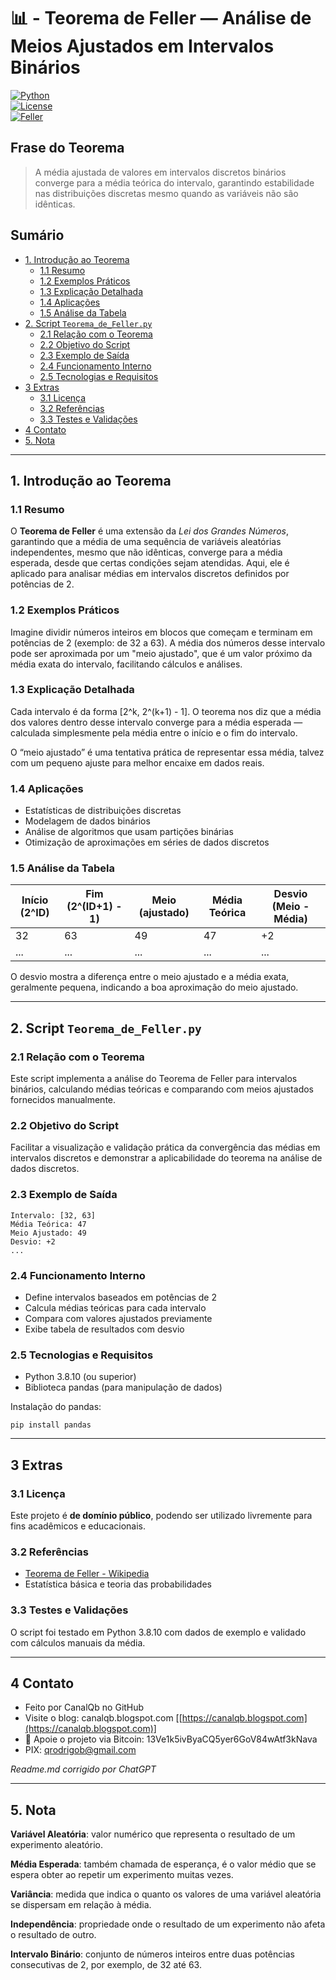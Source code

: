 # 📊 - Teorema de Feller — Análise de Meios Ajustados em Intervalos Binários  
[![Python](https://img.shields.io/badge/Python-3.7%2B-blue.svg)](https://www.python.org/)  
[![License](https://img.shields.io/badge/license-MIT-green)](LICENSE)  
[![Feller](https://img.shields.io/badge/Teorema-Feller-4B0082.svg)](https://en.wikipedia.org/wiki/William_Feller)

## Frase do Teorema

> A média ajustada de valores em intervalos discretos binários converge para a média teórica do intervalo, garantindo estabilidade nas distribuições discretas mesmo quando as variáveis não são idênticas.

## Sumário

* [1. Introdução ao Teorema](#1-introdução-ao-teorema)  
  * [1.1 Resumo](#11-resumo)  
  * [1.2 Exemplos Práticos](#12-exemplos-práticos)  
  * [1.3 Explicação Detalhada](#13-explicação-detalhada)  
  * [1.4 Aplicações](#14-aplicações)  
  * [1.5 Análise da Tabela](#15-análise-da-tabela)  
* [2. Script `Teorema_de_Feller.py`](#2-script-teorema_de_fellerpy)  
  * [2.1 Relação com o Teorema](#21-relação-com-o-teorema)  
  * [2.2 Objetivo do Script](#22-objetivo-do-script)  
  * [2.3 Exemplo de Saída](#23-exemplo-de-saída)  
  * [2.4 Funcionamento Interno](#24-funcionamento-interno)  
  * [2.5 Tecnologias e Requisitos](#25-tecnologias-e-requisitos)  
* [3 Extras](#3-extras)  
  * [3.1 Licença](#31-licença)  
  * [3.2 Referências](#32-referencias)  
  * [3.3 Testes e Validações](#33-testes-e-validações)  
* [4 Contato](#4-contato)  
* [5. Nota](#5-nota)  

---

## 1. Introdução ao Teorema

### 1.1 Resumo

O **Teorema de Feller** é uma extensão da *Lei dos Grandes Números*, garantindo que a média de uma sequência de variáveis aleatórias independentes, mesmo que não idênticas, converge para a média esperada, desde que certas condições sejam atendidas. Aqui, ele é aplicado para analisar médias em intervalos discretos definidos por potências de 2.

### 1.2 Exemplos Práticos

Imagine dividir números inteiros em blocos que começam e terminam em potências de 2 (exemplo: de 32 a 63). A média dos números desse intervalo pode ser aproximada por um "meio ajustado", que é um valor próximo da média exata do intervalo, facilitando cálculos e análises.

### 1.3 Explicação Detalhada

Cada intervalo é da forma [2^k, 2^(k+1) - 1]. O teorema nos diz que a média dos valores dentro desse intervalo converge para a média esperada — calculada simplesmente pela média entre o início e o fim do intervalo.

O “meio ajustado” é uma tentativa prática de representar essa média, talvez com um pequeno ajuste para melhor encaixe em dados reais.

### 1.4 Aplicações

- Estatísticas de distribuições discretas  
- Modelagem de dados binários  
- Análise de algoritmos que usam partições binárias  
- Otimização de aproximações em séries de dados discretos  

### 1.5 Análise da Tabela

| Início (2^ID) | Fim (2^(ID+1) - 1) | Meio (ajustado) | Média Teórica | Desvio (Meio - Média) |
| ------------- | ------------------- | --------------- | ------------- | --------------------- |
| 32            | 63                  | 49              | 47            | +2                    |
| ...           | ...                 | ...             | ...           | ...                   |

O desvio mostra a diferença entre o meio ajustado e a média exata, geralmente pequena, indicando a boa aproximação do meio ajustado.

---

## 2. Script `Teorema_de_Feller.py`

### 2.1 Relação com o Teorema

Este script implementa a análise do Teorema de Feller para intervalos binários, calculando médias teóricas e comparando com meios ajustados fornecidos manualmente.

### 2.2 Objetivo do Script

Facilitar a visualização e validação prática da convergência das médias em intervalos discretos e demonstrar a aplicabilidade do teorema na análise de dados discretos.

### 2.3 Exemplo de Saída

```plaintext
Intervalo: [32, 63]
Média Teórica: 47
Meio Ajustado: 49
Desvio: +2
...
````

### 2.4 Funcionamento Interno

* Define intervalos baseados em potências de 2
* Calcula médias teóricas para cada intervalo
* Compara com valores ajustados previamente
* Exibe tabela de resultados com desvio

### 2.5 Tecnologias e Requisitos

* Python 3.8.10 (ou superior)
* Biblioteca pandas (para manipulação de dados)

Instalação do pandas:

```
pip install pandas
```

---

## 3 Extras

### 3.1 Licença

Este projeto é **de domínio público**, podendo ser utilizado livremente para fins acadêmicos e educacionais.

### 3.2 Referências

* [Teorema de Feller - Wikipedia](https://en.wikipedia.org/wiki/William_Feller)
* Estatística básica e teoria das probabilidades

### 3.3 Testes e Validações

O script foi testado em Python 3.8.10 com dados de exemplo e validado com cálculos manuais da média.

---

## 4 Contato

* Feito por CanalQb no GitHub
* Visite o blog: canalqb.blogspot.com \[[https://canalqb.blogspot.com](https://canalqb.blogspot.com)]
* 💸 Apoie o projeto via Bitcoin: 13Ve1k5ivByaCQ5yer6GoV84wAtf3kNava
* PIX: [qrodrigob@gmail.com](mailto:qrodrigob@gmail.com)

*Readme.md corrigido por ChatGPT*

---

## 5. Nota

**Variável Aleatória**: valor numérico que representa o resultado de um experimento aleatório.

**Média Esperada**: também chamada de esperança, é o valor médio que se espera obter ao repetir um experimento muitas vezes.

**Variância**: medida que indica o quanto os valores de uma variável aleatória se dispersam em relação à média.

**Independência**: propriedade onde o resultado de um experimento não afeta o resultado de outro.

**Intervalo Binário**: conjunto de números inteiros entre duas potências consecutivas de 2, por exemplo, de 32 até 63. 
